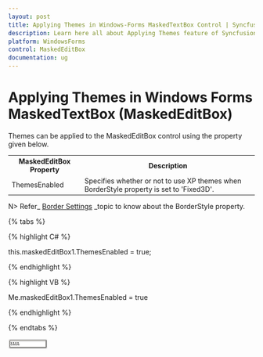 ```yaml
---
layout: post
title: Applying Themes in Windows-Forms MaskedTextBox Control | Syncfusion
description: Learn here all about Applying Themes feature of Syncfusion Windows Forms MaskedTextBox (MaskedEditBox) control and more.
platform: WindowsForms
control: MaskedEditBox
documentation: ug
--- 
```

# Applying Themes in Windows Forms MaskedTextBox (MaskedEditBox)

Themes can be applied to the MaskedEditBox control using the property given below.



<table>
<tr>
<th>
MaskedEditBox Property</th><th>
Description</th></tr>
<tr>
<td>
ThemesEnabled</td><td>
Specifies whether or not to use XP themes when BorderStyle property is set to 'Fixed3D'.</td></tr>
</table>


N> Refer_ [Border Settings](/windowsforms/maskededitbox/border-settings) _topic to know about the BorderStyle property.

{% tabs %}

{% highlight C# %} 

this.maskedEditBox1.ThemesEnabled = true;

{% endhighlight %}

{% highlight VB %} 

Me.maskedEditBox1.ThemesEnabled = true

{% endhighlight %}

{% endtabs %}

![Theme applied in Masked TextBox](MaskedEditBox-images/MarkedEditBox-img19.png)


